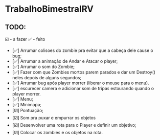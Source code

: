 # TrabalhoBimestralRV

## TODO:
️️☑️ - a fazer
✅ - feito

- [✅] Arrumar colisoes do zombie pra evitar que a cabeça dele cause o bug;
- [✅] Arrumar a animação de Andar e Atacar o player;
- [✅] Arrumar o som do Zombie;
- [✅] Fazer com que Zombies mortos parem parados e dar um Destroy() neles depois de alguns segundos;
- [✅] Arrumar bug após player morrer (liberar o mouse para o menu).
- [✅] escurecer camera e adicionar som de tripas estourando quando o player morrer.
- [✅] Menu;
- [✅] Minimapa;
- [☑️] Pontuação;
- [☑️] Som pra puxar e empurrar os objetos
- [☑️] Desenvolver uma rota para o Player e definir um objetivo;
- [☑️] Colocar os zombies e os objetos na rota.


